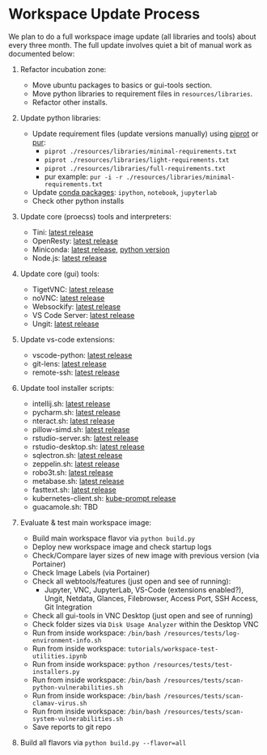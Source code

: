 # Workspace Update Process

We plan to do a full workspace image update (all libraries and tools) about every three month. The full update involves quiet a bit of manual work as documented below:

1. Refactor incubation zone:
   - Move ubuntu packages to basics or gui-tools section.
   - Move python libraries to requirement files in `resources/libraries`.
   - Refactor other installs.

2. Update python libraries:
   - Update requirement files (update versions manually) using [piprot](https://github.com/sesh/piprot) or [pur](https://github.com/alanhamlett/pip-update-requirements):
     - `piprot ./resources/libraries/minimal-requirements.txt`
     - `piprot ./resources/libraries/light-requirements.txt`
     - `piprot ./resources/libraries/full-requirements.txt`
     - pur example: `pur -i -r ./resources/libraries/minimal-requirements.txt`
   - Update [conda packages](https://anaconda.org/conda-forge/): `ipython`, `notebook`, `jupyterlab`
   - Check other python installs

3. Update core (proecss) tools and interpreters:
   - Tini: [latest release](https://github.com/krallin/tini/releases/latest)
   - OpenResty: [latest release](https://openresty.org/en/download.html)
   - Miniconda: [latest release](https://repo.continuum.io/miniconda/), [python version](https://anaconda.org/conda-forge/python)
   - Node.js: [latest release](https://nodejs.org/en/download/current/)

4. Update core (gui) tools:
   - TigetVNC: [latest release](https://dl.bintray.com/tigervnc/stable/)
   - noVNC: [latest release](https://github.com/novnc/noVNC/releases/latest)
   - Websockify: [latest release](https://github.com/novnc/websockify/releases/latest)
   - VS Code Server: [latest release](https://github.com/cdr/code-server/releases/latest)
   - Ungit: [latest release](https://www.npmjs.com/package/ungit)

5. Update vs-code extensions:

   - vscode-python: [latest release](https://github.com/microsoft/vscode-python/releases/latest)
   - git-lens: [latest release](https://github.com/eamodio/vscode-gitlens/releases/latest)
   - remote-ssh: [latest release](https://marketplace.visualstudio.com/items?itemName=ms-vscode-remote.remote-ssh)

6. Update tool installer scripts:
   - intellij.sh: [latest release](https://www.jetbrains.com/idea/download/other.html)
   - pycharm.sh: [latest release](https://www.jetbrains.com/pycharm/download/other.html)
   - nteract.sh: [latest release](https://github.com/nteract/nteract/releases/latest)
   - pillow-simd.sh: [latest release](https://pypi.org/project/Pillow-SIMD/#history)
   - rstudio-server.sh: [latest release](https://www.rstudio.com/products/rstudio/download-server/)
   - rstudio-desktop.sh: [latest release](https://www.rstudio.com/products/rstudio/download/#download)
   - sqlectron.sh: [latest release](https://github.com/sqlectron/sqlectron-gui/releases/latest)
   - zeppelin.sh: [latest release](http://zeppelin.apache.org/download.html)
   - robo3t.sh: [latest release](https://github.com/Studio3T/robomongo/releases/latest)
   - metabase.sh: [latest release](https://github.com/metabase/metabase/releases/latest)
   - fasttext.sh: [latest release](https://github.com/facebookresearch/fastText/releases/latest)
   - kubernetes-client.sh: [kube-prompt release](https://github.com/c-bata/kube-prompt/releases/latest)
   - guacamole.sh: TBD
  
7. Evaluate & test main workspace image:
   - Build main workspace flavor via `python build.py`
   - Deploy new workspace image and check startup logs
   - Check/Compare layer sizes of new image with previous version (via Portainer)
   - Check Image Labels (via Portainer)
   - Check all webtools/features (just open and see of running):
     - Jupyter, VNC, JupyterLab, VS-Code (extensions enabled?), Ungit, Netdata, Glances, Filebrowser, Access Port, SSH Access, Git Integration
   - Check all gui-tools in VNC Desktop (just open and see of running)
   - Check folder sizes via `Disk Usage Analyzer` within the Desktop VNC
   - Run from inside workspace: `/bin/bash /resources/tests/log-environment-info.sh`
   - Run from inside workspace: `tutorials/workspace-test-utilities.ipynb`
   - Run from inside workspace: `python /resources/tests/test-installers.py`
   - Run from inside workspace: `/bin/bash /resources/tests/scan-python-vulnerabilities.sh`
   - Run from inside workspace: `/bin/bash /resources/tests/scan-clamav-virus.sh`
   - Run from inside workspace: `/bin/bash /resources/tests/scan-system-vulnerabilities.sh`
   - Save reports to git repo

8. Build all flavors via `python build.py --flavor=all`
